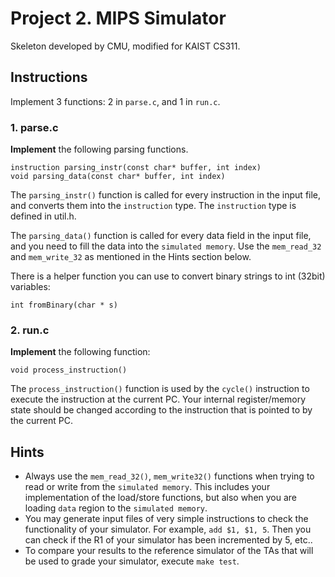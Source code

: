 # Project 2. MIPS Simulator
Skeleton developed by CMU, modified for KAIST CS311.

## Instructions
Implement 3 functions: 2 in `parse.c`, and 1 in `run.c`.

### 1. parse.c

**Implement** the following parsing functions.

    instruction parsing_instr(const char* buffer, int index)
    void parsing_data(const char* buffer, int index)

The `parsing_instr()` function is called for every instruction in the input file, and converts them into the `instruction` type.
The `instruction` type is defined in util.h.

The `parsing_data()` function is called for every data field in the input file, and you need to fill the data into the `simulated memory`.
Use the `mem_read_32` and `mem_write_32` as mentioned in the Hints section below.

There is a helper function you can use to convert binary strings to int (32bit) variables:

    int fromBinary(char * s)


### 2. run.c

**Implement** the following function:

    void process_instruction()

The `process_instruction()` function is used by the `cycle()` instruction to execute the instruction at the current PC.
Your internal register/memory state should be changed according to the instruction that is pointed to by the current PC.

## Hints

* Always use the `mem_read_32()`, `mem_write32()` functions when trying to read or write from the `simulated memory`.
This includes your implementation of the load/store functions, but also when you are loading `data` region to the `simulated memory`.
* You may generate input files of very simple instructions to check the functionality of your simulator. For example, `add $1, $1, 5`.
Then you can check if the R1 of your simulator has been incremented by 5, etc..
* To compare your results to the reference simulator of the TAs that will be used to grade your simulator, execute `make test`.
